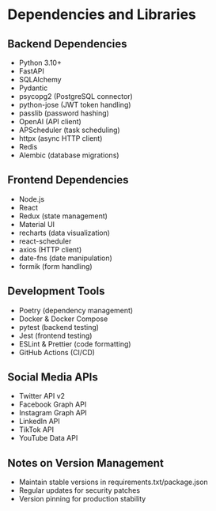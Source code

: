 # Dependencies and Libraries

## Backend Dependencies
- Python 3.10+
- FastAPI
- SQLAlchemy
- Pydantic
- psycopg2 (PostgreSQL connector)
- python-jose (JWT token handling)
- passlib (password hashing)
- OpenAI (API client)
- APScheduler (task scheduling)
- httpx (async HTTP client)
- Redis
- Alembic (database migrations)

## Frontend Dependencies
- Node.js
- React
- Redux (state management)
- Material UI
- recharts (data visualization)
- react-scheduler
- axios (HTTP client)
- date-fns (date manipulation)
- formik (form handling)

## Development Tools
- Poetry (dependency management)
- Docker & Docker Compose
- pytest (backend testing)
- Jest (frontend testing)
- ESLint & Prettier (code formatting)
- GitHub Actions (CI/CD)

## Social Media APIs
- Twitter API v2
- Facebook Graph API
- Instagram Graph API
- LinkedIn API
- TikTok API
- YouTube Data API

## Notes on Version Management
- Maintain stable versions in requirements.txt/package.json
- Regular updates for security patches
- Version pinning for production stability
